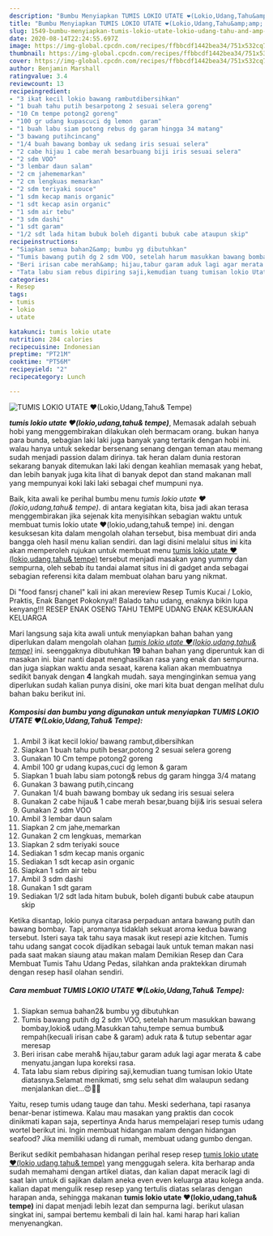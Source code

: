 ```yaml
---
description: "Bumbu Menyiapkan TUMIS LOKIO UTATE ❤(Lokio,Udang,Tahu&amp;amp; Tempe) Lezat"
title: "Bumbu Menyiapkan TUMIS LOKIO UTATE ❤(Lokio,Udang,Tahu&amp;amp; Tempe) Lezat"
slug: 1549-bumbu-menyiapkan-tumis-lokio-utate-lokio-udang-tahu-and-amp-tempe-lezat
date: 2020-08-14T22:24:55.697Z
image: https://img-global.cpcdn.com/recipes/ffbbcdf1442bea34/751x532cq70/tumis-lokio-utate-❤lokioudangtahu-tempe-foto-resep-utama.jpg
thumbnail: https://img-global.cpcdn.com/recipes/ffbbcdf1442bea34/751x532cq70/tumis-lokio-utate-❤lokioudangtahu-tempe-foto-resep-utama.jpg
cover: https://img-global.cpcdn.com/recipes/ffbbcdf1442bea34/751x532cq70/tumis-lokio-utate-❤lokioudangtahu-tempe-foto-resep-utama.jpg
author: Benjamin Marshall
ratingvalue: 3.4
reviewcount: 13
recipeingredient:
- "3 ikat kecil lokio bawang rambutdibersihkan"
- "1 buah tahu putih besarpotong 2 sesuai selera goreng"
- "10 Cm tempe potong2 goreng"
- "100 gr udang kupascuci dg lemon  garam"
- "1 buah labu siam potong rebus dg garam hingga 34 matang"
- "3 bawang putihcincang"
- "1/4 buah bawang bombay uk sedang iris sesuai selera"
- "2 cabe hijau 1 cabe merah besarbuang biji iris sesuai selera"
- "2 sdm VOO"
- "3 lembar daun salam"
- "2 cm jahememarkan"
- "2 cm lengkuas memarkan"
- "2 sdm teriyaki souce"
- "1 sdm kecap manis organic"
- "1 sdt kecap asin organic"
- "1 sdm air tebu"
- "3 sdm dashi"
- "1 sdt garam"
- "1/2 sdt lada hitam bubuk boleh diganti bubuk cabe ataupun skip"
recipeinstructions:
- "Siapkan semua bahan2&amp; bumbu yg dibutuhkan"
- "Tumis bawang putih dg 2 sdm VOO, setelah harum masukkan bawang bombay,lokio&amp; udang.Masukkan tahu,tempe semua bumbu&amp; rempah(kecuali irisan cabe &amp; garam) aduk rata &amp; tutup sebentar agar meresap"
- "Beri irisan cabe merah&amp; hijau,tabur garam aduk lagi agar merata &amp; cabe menyatu.jangan lupa koreksi rasa."
- "Tata labu siam rebus dipiring saji,kemudian tuang tumisan lokio Utate diatasnya.Selamat menikmati, smg selu sehat dlm walaupun sedang menjalankan diet...😍🚶‍♀️"
categories:
- Resep
tags:
- tumis
- lokio
- utate

katakunci: tumis lokio utate 
nutrition: 284 calories
recipecuisine: Indonesian
preptime: "PT21M"
cooktime: "PT56M"
recipeyield: "2"
recipecategory: Lunch

---
```



![TUMIS LOKIO UTATE ❤(Lokio,Udang,Tahu&amp; Tempe)](https://img-global.cpcdn.com/recipes/ffbbcdf1442bea34/751x532cq70/tumis-lokio-utate-❤lokioudangtahu-tempe-foto-resep-utama.jpg)

<b><i>tumis lokio utate ❤(lokio,udang,tahu&amp; tempe)</i></b>, Memasak adalah sebuah hobi yang menggembirakan dilakukan oleh bermacam orang. bukan hanya para bunda, sebagian laki laki juga banyak yang tertarik dengan hobi ini. walau hanya untuk sekedar bersenang senang dengan teman atau memang sudah menjadi passion dalam dirinya. tak heran dalam dunia restoran sekarang banyak ditemukan laki laki dengan keahlian memasak yang hebat, dan lebih banyak juga kita lihat di banyak depot dan stand makanan mall yang mempunyai koki laki laki sebagai chef mumpuni nya.

Baik, kita awali ke perihal bumbu menu <i>tumis lokio utate ❤(lokio,udang,tahu&amp; tempe)</i>. di antara kegiatan kita, bisa jadi akan terasa menggembirakan jika sejenak kita menyisihkan sebagian waktu untuk membuat tumis lokio utate ❤(lokio,udang,tahu&amp; tempe) ini. dengan kesuksesan kita dalam mengolah olahan tersebut, bisa membuat diri anda bangga oleh hasil menu kalian sendiri. dan lagi disini melalui situs ini kita akan memperoleh rujukan untuk membuat menu <u>tumis lokio utate ❤(lokio,udang,tahu&amp; tempe)</u> tersebut menjadi masakan yang yummy dan sempurna, oleh sebab itu tandai alamat situs ini di gadget anda sebagai sebagian referensi kita dalam membuat olahan baru yang nikmat.

Di &#34;food fansrj chanel&#34; kali ini akan mereview Resep Tumis Kucai / Lokio, Praktis, Enak Banget Pokoknya!! Balado tahu udang, enaknya bikin lupa kenyang!!! RESEP ENAK OSENG TAHU TEMPE UDANG ENAK KESUKAAN KELUARGA


Mari langsung saja kita awali untuk menyiapkan bahan bahan yang diperlukan dalam mengolah olahan <u><i>tumis lokio utate ❤(lokio,udang,tahu&amp; tempe)</i></u> ini. seenggaknya dibutuhkan <b>19</b> bahan bahan yang diperuntuk kan di masakan ini. biar nanti dapat menghasilkan rasa yang enak dan sempurna. dan juga siapkan waktu anda sesaat, karena kalian akan membuatnya sedikit banyak dengan <b>4</b> langkah mudah. saya menginginkan semua yang diperlukan sudah kalian punya disini, oke mari kita buat dengan melihat dulu bahan baku berikut ini.

<!--inarticleads1-->

##### Komposisi dan bumbu yang digunakan untuk menyiapkan TUMIS LOKIO UTATE ❤(Lokio,Udang,Tahu&amp; Tempe):

1. Ambil 3 ikat kecil lokio/ bawang rambut,dibersihkan
1. Siapkan 1 buah tahu putih besar,potong 2 sesuai selera goreng
1. Gunakan 10 Cm tempe potong2 goreng
1. Ambil 100 gr udang kupas,cuci dg lemon &amp; garam
1. Siapkan 1 buah labu siam potong&amp; rebus dg garam hingga 3/4 matang
1. Gunakan 3 bawang putih,cincang
1. Gunakan 1/4 buah bawang bombay uk sedang iris sesuai selera
1. Gunakan 2 cabe hijau&amp; 1 cabe merah besar,buang biji&amp; iris sesuai selera
1. Gunakan 2 sdm VOO
1. Ambil 3 lembar daun salam
1. Siapkan 2 cm jahe,memarkan
1. Gunakan 2 cm lengkuas, memarkan
1. Siapkan 2 sdm teriyaki souce
1. Sediakan 1 sdm kecap manis organic
1. Sediakan 1 sdt kecap asin organic
1. Siapkan 1 sdm air tebu
1. Ambil 3 sdm dashi
1. Gunakan 1 sdt garam
1. Sediakan 1/2 sdt lada hitam bubuk, boleh diganti bubuk cabe ataupun skip


Ketika disantap, lokio punya citarasa perpaduan antara bawang putih dan bawang bombay. Tapi, aromanya tidaklah sekuat aroma kedua bawang tersebut. Isteri saya tak tahu saya masak ikut resepi azie kitchen. Tumis tahu udang sangat cocok dijadikan sebagai lauk untuk teman makan nasi pada saat makan siaung atau makan malam Demikian Resep dan Cara Membuat Tumis Tahu Udang Pedas, silahkan anda praktekkan dirumah dengan resep hasil olahan sendiri. 

<!--inarticleads2-->

##### Cara membuat TUMIS LOKIO UTATE ❤(Lokio,Udang,Tahu&amp; Tempe):

1. Siapkan semua bahan2&amp; bumbu yg dibutuhkan
1. Tumis bawang putih dg 2 sdm VOO, setelah harum masukkan bawang bombay,lokio&amp; udang.Masukkan tahu,tempe semua bumbu&amp; rempah(kecuali irisan cabe &amp; garam) aduk rata &amp; tutup sebentar agar meresap
1. Beri irisan cabe merah&amp; hijau,tabur garam aduk lagi agar merata &amp; cabe menyatu.jangan lupa koreksi rasa.
1. Tata labu siam rebus dipiring saji,kemudian tuang tumisan lokio Utate diatasnya.Selamat menikmati, smg selu sehat dlm walaupun sedang menjalankan diet...😍🚶‍♀️


Yaitu, resep tumis udang tauge dan tahu. Meski sederhana, tapi rasanya benar-benar istimewa. Kalau mau masakan yang praktis dan cocok dinikmati kapan saja, sepertinya Anda harus mempelajari resep tumis udang wortel berikut ini. Ingin membuat hidangan malam dengan hidangan seafood? Jika memiliki udang di rumah, membuat udang gumbo dengan. 

Berikut sedikit pembahasan hidangan perihal resep resep <u>tumis lokio utate ❤(lokio,udang,tahu&amp; tempe)</u> yang menggugah selera. kita berharap anda sudah memahami dengan artikel diatas, dan kalian dapat meracik lagi di saat lain untuk di sajikan dalam aneka even even keluarga atau kolega anda. kalian dapat mengulik resep resep yang tertulis diatas selaras dengan harapan anda, sehingga makanan <b>tumis lokio utate ❤(lokio,udang,tahu&amp; tempe)</b> ini dapat menjadi lebih lezat dan sempurna lagi. berikut ulasan singkat ini, sampai bertemu kembali di lain hal. kami harap hari kalian menyenangkan.
